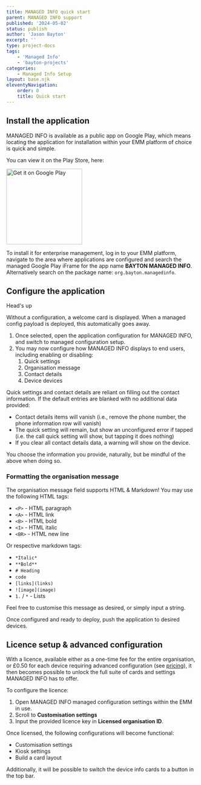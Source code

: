```yaml
---
title: MANAGED INFO quick start
parent: MANAGED INFO support
published: '2024-05-02'
status: publish
author: 'Jason Bayton'
excerpt: ''
type: project-docs
tags: 
    - 'Managed Info'
    - 'bayton-projects'
categories: 
    - Managed Info Setup
layout: base.njk
eleventyNavigation: 
    order: 0
    title: Quick start
---
```


## Install the application

MANAGED INFO is available as a public app on Google Play, which means locating the application for installation within your EMM platform of choice is quick and simple. 

You can view it on the Play Store, here: 

<a href='https://play.google.com/store/apps/details?id=org.bayton.managedinfo'><img alt='Get it on Google Play' src='https://play.google.com/intl/en_us/badges/static/images/badges/en_badge_web_generic.png' width="200px"/></a>

To install it for enterprise management, log in to your EMM platform, navigate to the area where applications are configured and search the managed Google Play iFrame for the app name **BAYTON MANAGED INFO**. Alternatively search on the package name: `org.bayton.managedinfo`. 

## Configure the application

<div class="callout callout-blue">
<div class="callout-heading callout-heading-small"> Head's up</div>

Without a configuration, a welcome card is displayed. When a managed config payload is deployed, this automatically goes away.

</div>

1. Once selected, open the application configuration for MANAGED INFO, and switch to managed configuration setup.
2. You may now configure how MANAGED INFO displays to end users, including enabling or disabling:
   1. Quick settings
   2. Organisation message
   3. Contact details
   4. Device devices

Quick settings and contact details are reliant on filling out the contact information. If the default entries are blanked with no additional data provided:

- Contact details items will vanish (i.e., remove the phone number, the phone information row will vanish)
- The quick setting will remain, but show an unconfigured error if tapped (i.e. the call quick setting will show, but tapping it does nothing)
- If you clear all contact details data, a warning will show on the device.

You choose the information you provide, naturally, but be mindful of the above when doing so.

### Formatting the organisation message 

The organisation message field supports HTML & Markdown! You may use the following HTML tags: 

- `<P>` - HTML paragraph 
- `<A>` - HTML link
- `<B>` - HTML bold
- `<I>` - HTML italic
- `<BR>` - HTML new line

Or respective markdown tags:

- `*Italic*`
- `**Bold**`
- `# Heading`
- ``code``
- `[links](links)`
- `![image](image)`
- `1.` / `*` - Lists

Feel free to customise this message as desired, or simply input a string.

Once configured and ready to deploy, push the application to desired devices.

## Licence setup & advanced configuration

With a licence, available either as a one-time fee for the entire organisation, or £0.50 for each device requiring advanced configuration (see [pricing](/projects/managed-info/pricing)), it then becomes possible to unlock the full suite of cards and settings MANAGED INFO has to offer. 

To configure the licence:

1. Open MANAGED INFO managed configuration settings within the EMM in use.
2. Scroll to **Customisation settings**
3. Input the provided licence key in **Licensed organisation ID**.

Once licensed, the following configurations will become functional:

- Customisation settings
- Kiosk settings
- Build a card layout

Additionally, it will be possible to switch the device info cards to a button in the top bar.